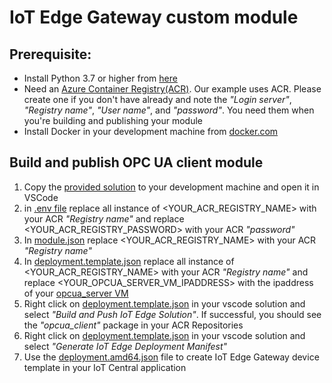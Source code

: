 # IoT Edge Gateway custom module

## Prerequisite:
- Install Python 3.7 or higher from [here](https://www.python.org/downloads/)
- Need an [Azure Container Registry(ACR)](https://portal.azure.com/#create/Microsoft.ContainerRegistry). Our example uses ACR. Please create one if you don't have already and note the _"Login server"_, _"Registry name"_, _"User name"_, and _"password"_. You need them when you're building and publishing your module
- Install Docker in your development machine from [docker.com](https://www.docker.com/products/docker-desktop)

## Build and publish OPC UA client module
1. Copy the [provided solution](https://github.com/iot-for-all/iotc-opcua-iotedge-gateway/tree/main/edge-gateway-modules/opcua-client) to your development machine and open it in VSCode
2. in [.env file](https://github.com/iot-for-all/iotc-opcua-iotedge-gateway/blob/main/edge-gateway-modules/opcua-client/.env#L2-L3) replace all instance of <YOUR_ACR_REGISTRY_NAME> with your ACR _"Registry name"_ and replace <YOUR_ACR_REGISTRY_PASSWORD> with your ACR _"password"_
3. In [module.json](https://github.com/iot-for-all/iotc-opcua-iotedge-gateway/blob/main/edge-gateway-modules/opcua-client/modules/opcua_client/module.json#L5) replace <YOUR_ACR_REGISTRY_NAME> with your ACR _"Registry name"_
4. In [deployment.template.json](https://github.com/iot-for-all/iotc-opcua-iotedge-gateway/blob/main/edge-gateway-modules/opcua-client/deployment.template.json#L13-L16) replace all instance of <YOUR_ACR_REGISTRY_NAME> with your ACR _"Registry name"_ and replace <YOUR_OPCUA_SERVER_VM_IPADDRESS> with the ipaddress of your [opcua_server VM](https://github.com/iot-for-all/iotc-opcua-iotedge-gateway/tree/main/opcua-server-sim/README.md/#L57) 
5. Right click on [deployment.template.json](https://github.com/iot-for-all/iotc-opcua-iotedge-gateway/blob/main/edge-gateway-modules/opcua-client/deployment.template.json) in your vscode solution and select _"Build and Push IoT Edge Solution"_. If successful, you should see the _"opcua_client"_ package in your ACR Repositories
6. Right click on [deployment.template.json](https://github.com/iot-for-all/iotc-opcua-iotedge-gateway/blob/main/edge-gateway-modules/opcua-client/deployment.template.json) in your vscode solution and select _"Generate IoT Edge Deployment Manifest"_
7. Use the [deployment.amd64.json](https://github.com/iot-for-all/iotc-opcua-iotedge-gateway/blob/main/edge-gateway-modules/opcua-client/config/deployment.amd64.json) file to create IoT Edge Gateway device template in your IoT Central application




